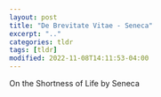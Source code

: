 ```yaml
---
layout: post
title: "De Brevitate Vitae - Seneca"
excerpt: ".."
categories: tldr
tags: [tldr]
modified: 2022-11-08T14:11:53-04:00
---
```


On the Shortness of Life by Seneca

